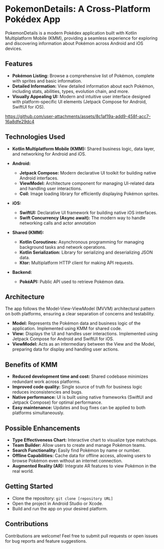 # PokemonDetails: A Cross-Platform Pokédex App

PokemonDetails is a modern Pokédex application built with Kotlin Multiplatform Mobile (KMM), providing a seamless experience for exploring and discovering information about Pokémon across Android and iOS devices. 

## Features

* **Pokémon Listing:** Browse a comprehensive list of Pokémon, complete with sprites and basic information.
* **Detailed Information:** View detailed information about each Pokémon, including stats, abilities, types, evolution chain, and more.
* **Visually Appealing UI:**  Modern and intuitive user interface designed with platform-specific UI elements (Jetpack Compose for Android, SwiftUI for iOS).


https://github.com/user-attachments/assets/8c1af19a-add9-458f-acc7-16a8dfe29dc4


## Technologies Used

* **Kotlin Multiplatform Mobile (KMM):** Shared business logic, data layer, and networking for Android and iOS.
* **Android:**
    * **Jetpack Compose:** Modern declarative UI toolkit for building native Android interfaces.
    * **ViewModel:** Architecture component for managing UI-related data and handling user interactions.
    * **Coil:** Image loading library for efficiently displaying Pokémon sprites.
      
* **iOS:**
    * **SwiftUI:** Declarative UI framework for building native iOS interfaces.
    * **Swift Concurrency (Async await):** The modern way to handle networking calls and actor annotation

* **Shared (KMM):**
    * **Kotlin Coroutines:** Asynchronous programming for managing background tasks and network operations.
    * **Kotlin Serialization:** Library for serializing and deserializing JSON data.
    * **Ktor:** Multiplatform HTTP client for making API requests.
* **Backend:**
    * **PokéAPI:** Public API used to retrieve Pokémon data.

## Architecture

The app follows the Model-View-ViewModel (MVVM) architectural pattern on both platforms, ensuring a clear separation of concerns and testability.

* **Model:** Represents the Pokémon data and business logic of the application. Implemented using KMM for shared code.
* **View:** Displays the UI and handles user interactions. Implemented using Jetpack Compose for Android and SwiftUI for iOS.
* **ViewModel:** Acts as an intermediary between the View and the Model, preparing data for display and handling user actions.

## Benefits of KMM

* **Reduced development time and cost:** Shared codebase minimizes redundant work across platforms.
* **Improved code quality:** Single source of truth for business logic reduces inconsistencies and bugs.
* **Native performance:** UI is built using native frameworks (SwiftUI and Jetpack Compose) for optimal performance.
* **Easy maintenance:** Updates and bug fixes can be applied to both platforms simultaneously.

## Possible Enhancements

* **Type Effectiveness Chart:** Interactive chart to visualize type matchups.
* **Team Builder:** Allow users to create and manage Pokémon teams.
* **Search Functionality:** Easily find Pokémon by name or number.
* **Offline Capabilities:** Cache data for offline access, allowing users to browse Pokémon even without an internet connection.
* **Augmented Reality (AR):**  Integrate AR features to view Pokémon in the real world.

## Getting Started

* Clone the repository: `git clone [repository URL]`
* Open the project in Android Studio or Xcode.
* Build and run the app on your desired platform.

## Contributions

Contributions are welcome! Feel free to submit pull requests or open issues for bug reports and feature suggestions.
